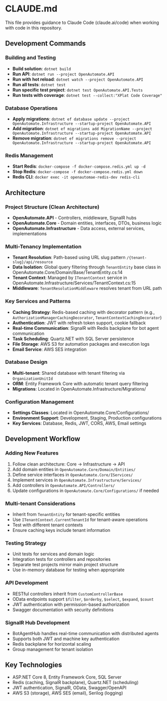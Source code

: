 # CLAUDE.md

This file provides guidance to Claude Code (claude.ai/code) when working with code in this repository.

## Development Commands

### Building and Testing
- **Build solution**: `dotnet build`
- **Run API**: `dotnet run --project OpenAutomate.API`
- **Run with hot reload**: `dotnet watch --project OpenAutomate.API`
- **Run all tests**: `dotnet test`
- **Run specific test project**: `dotnet test OpenAutomate.API.Tests`
- **Run tests with coverage**: `dotnet test --collect:"XPlat Code Coverage"`

### Database Operations
- **Apply migrations**: `dotnet ef database update --project OpenAutomate.Infrastructure --startup-project OpenAutomate.API`
- **Add migration**: `dotnet ef migrations add MigrationName --project OpenAutomate.Infrastructure --startup-project OpenAutomate.API`
- **Remove migration**: `dotnet ef migrations remove --project OpenAutomate.Infrastructure --startup-project OpenAutomate.API`

### Redis Management
- **Start Redis**: `docker-compose -f docker-compose.redis.yml up -d`
- **Stop Redis**: `docker-compose -f docker-compose.redis.yml down`
- **Redis CLI**: `docker exec -it openautomae-redis-dev redis-cli`

## Architecture

### Project Structure (Clean Architecture)
- **OpenAutomate.API** - Controllers, middleware, SignalR hubs
- **OpenAutomate.Core** - Domain entities, interfaces, DTOs, business logic
- **OpenAutomate.Infrastructure** - Data access, external services, implementations

### Multi-Tenancy Implementation
- **Tenant Resolution**: Path-based using URL slug pattern `/{tenant-slug}/api/resource`
- **Data Isolation**: Global query filtering through `TenantEntity` base class in OpenAutomate.Core/Domain/Base/TenantEntity.cs:14
- **Tenant Context**: Managed by `ITenantContext` service in OpenAutomate.Infrastructure/Services/TenantContext.cs:15
- **Middleware**: `TenantResolutionMiddleware` resolves tenant from URL path

### Key Services and Patterns
- **Caching Strategy**: Redis-based caching with decorator pattern (e.g., `AuthorizationManagerCachingDecorator`, `TenantContextCachingDecorator`)
- **Authentication**: JWT with refresh token support, cookie fallback
- **Real-time Communication**: SignalR with Redis backplane for bot agent communication
- **Task Scheduling**: Quartz.NET with SQL Server persistence
- **File Storage**: AWS S3 for automation packages and execution logs
- **Email Service**: AWS SES integration

### Database Design
- **Multi-tenant**: Shared database with tenant filtering via `OrganizationUnitId`
- **ORM**: Entity Framework Core with automatic tenant query filtering
- **Migrations**: Located in OpenAutomate.Infrastructure/Migrations/

### Configuration Management
- **Settings Classes**: Located in OpenAutomate.Core/Configurations/
- **Environment Support**: Development, Staging, Production configurations
- **Key Services**: Database, Redis, JWT, CORS, AWS, Email settings

## Development Workflow

### Adding New Features
1. Follow clean architecture: Core → Infrastructure → API
2. Add domain entities in `OpenAutomate.Core/Domain/Entities/`
3. Define service interfaces in `OpenAutomate.Core/IServices/`
4. Implement services in `OpenAutomate.Infrastructure/Services/`
5. Add controllers in `OpenAutomate.API/Controllers/`
6. Update configurations in `OpenAutomate.Core/Configurations/` if needed

### Multi-tenant Considerations
- Inherit from `TenantEntity` for tenant-specific entities
- Use `ITenantContext.CurrentTenantId` for tenant-aware operations
- Test with different tenant contexts
- Ensure caching keys include tenant information

### Testing Strategy
- Unit tests for services and domain logic
- Integration tests for controllers and repositories
- Separate test projects mirror main project structure
- Use in-memory database for testing when appropriate

### API Development
- RESTful controllers inherit from `CustomControllerBase`
- OData endpoints support `$filter`, `$orderby`, `$select`, `$expand`, `$count`
- JWT authentication with permission-based authorization
- Swagger documentation with security definitions

### SignalR Hub Development
- BotAgentHub handles real-time communication with distributed agents
- Supports both JWT and machine key authentication
- Redis backplane for horizontal scaling
- Group management for tenant isolation

## Key Technologies
- ASP.NET Core 8, Entity Framework Core, SQL Server
- Redis (caching, SignalR backplane), Quartz.NET (scheduling)
- JWT authentication, SignalR, OData, Swagger/OpenAPI
- AWS S3 (storage), AWS SES (email), Serilog (logging)